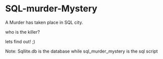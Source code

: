 # SQL-murder-Mystery

A Murder has taken place in SQL city.

who is the killer?

lets find out! ;)

Note: Sqllite.db is the database while sql_murder_mystery is the sql script
